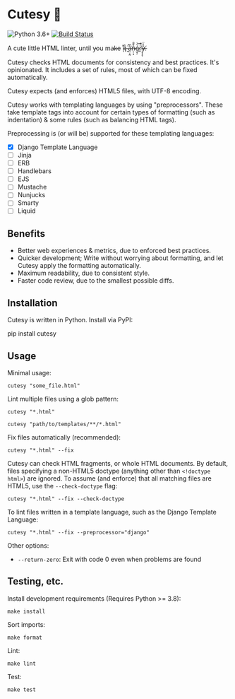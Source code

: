 # Cutesy 🥰

![Python 3.6+](https://img.shields.io/badge/python-3.6%2B-blue) [![Build Status](https://travis-ci.com/chasefinch/cutesy.svg?branch=main)](https://travis-ci.com/chasefinch/cutesy)

A cute little HTML linter, until y̵ou ma̴k̵e i̴͌ͅt̴̖̀ ̶̰̈́a̵̤̤͕̰͐̅͘͘n̶̦̣͙̑̌̆̄ǵ̷̗̗̀͝r̷̭̈́͂͘ẙ̶͔̟̞̊̈.̸

Cutesy checks HTML documents for consistency and best practices. It's opinionated. It includes a set of rules, most of which can be fixed automatically.

Cutesy expects (and enforces) HTML5 files, with UTF-8 encoding.

Cutesy works with templating languages by using "preprocessors". These take template tags into account for certain types of formatting (such as indentation) & some rules (such as balancing HTML tags).

Preprocessing is (or will be) supported for these templating languages:

- [x] Django Template Language
- [ ] Jinja
- [ ] ERB
- [ ] Handlebars
- [ ] EJS
- [ ] Mustache
- [ ] Nunjucks
- [ ] Smarty
- [ ] Liquid

## Benefits

- Better web experiences & metrics, due to enforced best practices.
- Quicker development; Write without worrying about formatting, and let Cutesy apply the formatting automatically.
- Maximum readability, due to consistent style.
- Faster code review, due to the smallest possible diffs.

## Installation

Cutesy is written in Python. Install via PyPI:

  pip install cutesy

## Usage

Minimal usage:

    cutesy "some_file.html"

Lint multiple files using a glob pattern:

    cutesy "*.html"

    cutesy "path/to/templates/**/*.html"

Fix files automatically (recommended):

    cutesy "*.html" --fix

Cutesy can check HTML fragments, or whole HTML documents. By default, files specifying a non-HTML5 doctype (anything other than `<!doctype html>`) are ignored. To assume (and enforce) that all matching files are HTML5, use the `--check-doctype` flag:

    cutesy "*.html" --fix --check-doctype

To lint files written in a template language, such as the Django Template Language:

    cutesy "*.html" --fix --preprocessor="django"

Other options:

- `--return-zero`: Exit with code 0 even when problems are found

## Testing, etc.

Install development requirements (Requires Python >= 3.8):

    make install

Sort imports:

    make format

Lint:

    make lint

Test:

    make test
